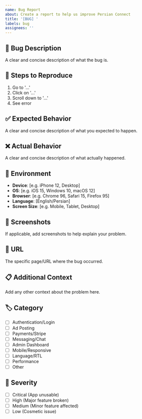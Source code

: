 ```yaml
---
name: Bug Report
about: Create a report to help us improve Persian Connect
title: '[BUG] '
labels: bug
assignees: ''
---
```


## 🐛 Bug Description
A clear and concise description of what the bug is.

## 🔄 Steps to Reproduce
1. Go to '...'
2. Click on '...'
3. Scroll down to '...'
4. See error

## ✅ Expected Behavior
A clear and concise description of what you expected to happen.

## ❌ Actual Behavior
A clear and concise description of what actually happened.

## 📱 Environment
- **Device**: [e.g. iPhone 12, Desktop]
- **OS**: [e.g. iOS 15, Windows 10, macOS 12]
- **Browser**: [e.g. Chrome 96, Safari 15, Firefox 95]
- **Language**: [English/Persian]
- **Screen Size**: [e.g. Mobile, Tablet, Desktop]

## 📸 Screenshots
If applicable, add screenshots to help explain your problem.

## 🔗 URL
The specific page/URL where the bug occurred.

## 📋 Additional Context
Add any other context about the problem here.

## 🏷️ Category
- [ ] Authentication/Login
- [ ] Ad Posting
- [ ] Payments/Stripe
- [ ] Messaging/Chat
- [ ] Admin Dashboard
- [ ] Mobile/Responsive
- [ ] Language/RTL
- [ ] Performance
- [ ] Other

## 🚨 Severity
- [ ] Critical (App unusable)
- [ ] High (Major feature broken)
- [ ] Medium (Minor feature affected)
- [ ] Low (Cosmetic issue)